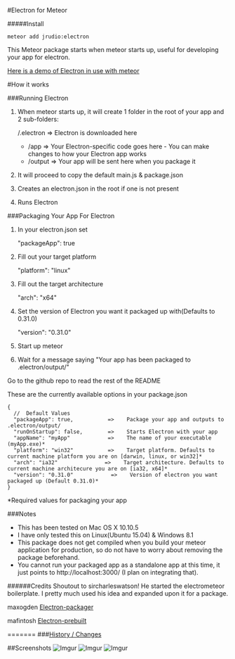 #Electron for Meteor

#####Install

    meteor add jrudio:electron
    
This Meteor package starts when meteor starts up, useful for developing your app for electron.

[Here is a demo of Electron in use with meteor](https://www.youtube.com/watch?v=1OpsJp1_OK4)

#How it works

###Running Electron
1.  When meteor starts up, it will create 1 folder in the root of your app and 2 sub-folders:

    /.electron           =>   Electron is downloaded here
      -  /app            =>   Your Electron-specific code goes here - You can make changes to how your Electron app works
      -  /output         =>   Your app will be sent here when you package it
2.  It will proceed to copy the default main.js & package.json
3.  Creates an electron.json in the root if one is not present
4.  Runs Electron

###Packaging Your App For Electron

1.  In your electron.json set 

    "packageApp": true

2.  Fill out your target platform

    "platform": "linux"

3.  Fill out the target architecture

    "arch": "x64"

4.  Set the version of Electron you want it packaged up with(Defaults to 0.31.0)

    "version": "0.31.0"

5.  Start up meteor

6. Wait for a message saying "Your app has been packaged to .electron/output/<appName-platform>"

Go to the github repo to read the rest of the README


These are the currently available options in your package.json


    {
      //  Default Values
      "packageApp": true,           =>    Package your app and outputs to .electron/output/
      "runOnStartup": false,        =>    Starts Electron with your app
      "appName": "myApp"            =>    The name of your executable (myApp.exe)*
      "platform": "win32"           =>    Target platform. Defaults to current machine platform you are on [darwin, linux, or win32]*
      "arch": "ia32"               =>    Target architecture. Defaults to current machine architecure you are on [ia32, x64]*
      "version": "0.31.0"            =>    Version of electron you want packaged up (Default 0.31.0)*
    }

*Required values for packaging your app

###Notes

*	This has been tested on Mac OS X 10.10.5
*	I have only tested this on Linux(Ubuntu 15.04) & Windows 8.1
*	This package does not get compiled when you build your meteor application for production, so do not have to worry about removing the package beforehand.
* You cannot run your packaged app as a standalone app at this time, it just points to http://localhost:3000/ (I plan on integrating that).

######Credits
Shoutout to sircharleswatson! He started the electrometeor boilerplate. I pretty much used his idea and expanded upon it for a package. 

maxogden [Electron-packager](https://github.com/maxogden/electron-packager)

mafintosh [Electron-prebuilt](https://github.com/mafintosh/electron-prebuilt)

=======
###[History / Changes](history.md)
	  
##Screenshots
![Imgur](http://i.imgur.com/ryEEb21.png "Running a random meteor app on OS X")
![Imgur](http://i.imgur.com/cL3WbTv.jpg "Showing the random meteor app on OS X")
![Imgur](http://i.imgur.com/7jnPWgS.png?1 "Running Electron on Plex Requests")
